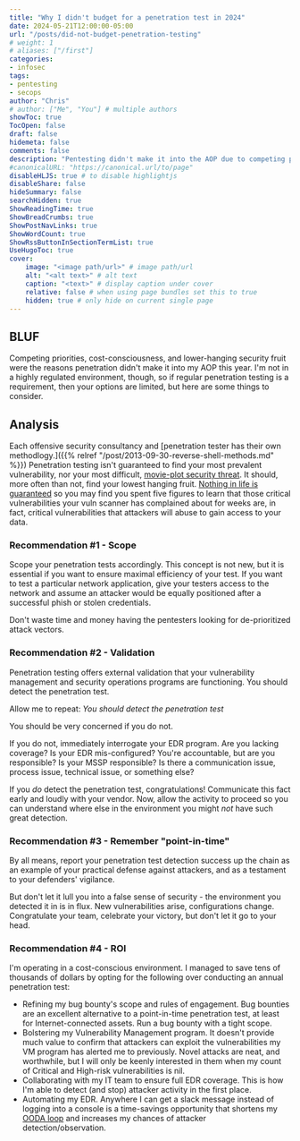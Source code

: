 ```yaml
---
title: "Why I didn't budget for a penetration test in 2024"
date: 2024-05-21T12:00:00-05:00
url: "/posts/did-not-budget-penetration-testing"
# weight: 1
# aliases: ["/first"]
categories:
- infosec
tags:
- pentesting
- secops
author: "Chris"
# author: ["Me", "You"] # multiple authors
showToc: true
TocOpen: false
draft: false
hidemeta: false
comments: false
description: "Pentesting didn't make it into the AOP due to competing priorities, cost consciousness, and lower-hanging fruit."
#canonicalURL: "https://canonical.url/to/page"
disableHLJS: true # to disable highlightjs
disableShare: false
hideSummary: false
searchHidden: true
ShowReadingTime: true
ShowBreadCrumbs: true
ShowPostNavLinks: true
ShowWordCount: true
ShowRssButtonInSectionTermList: true
UseHugoToc: true
cover:
    image: "<image path/url>" # image path/url
    alt: "<alt text>" # alt text
    caption: "<text>" # display caption under cover
    relative: false # when using page bundles set this to true
    hidden: true # only hide on current single page
---
```


## BLUF

Competing priorities, cost-consciousness, and lower-hanging security fruit were
the reasons penetration didn't make it into my AOP this year. I'm not in a
highly regulated environment, though, so if regular penetration testing is a
requirement, then your options are limited, but here are some things to consider.

## Analysis

Each offensive security consultancy and [penetration tester has their own
methodlogy.]({{% relref "/post/2013-09-30-reverse-shell-methods.md" %}})
Penetration testing isn't guaranteed to find your most prevalent vulnerability,
nor your most difficult, [movie-plot security threat][Schneier]. It should, more
often than not, find your lowest hanging fruit. [Nothing in life is
guaranteed][dnt] so you may find you spent five figures to learn that those
critical vulnerabilities your vuln scanner has complained about for weeks are,
in fact, critical vulnerabilities that attackers will abuse to gain access to your data.

### Recommendation #1 - Scope

Scope your penetration tests accordingly. This concept is not new, but it is
essential if you want to ensure maximal efficiency of your test. If you want to test a particular network application, give your testers access to the network and assume an attacker would be equally positioned after a successful phish or stolen credentials.

Don't waste time and money having the pentesters looking for de-prioritized attack vectors.

### Recommendation #2 - Validation

Penetration testing offers external validation that your vulnerability management and security operations programs are functioning. You should detect the penetration test.

Allow me to repeat: *You should detect the penetration test*

You should be very concerned if you do not.

If you do not, immediately interrogate your EDR program. Are you lacking
coverage? Is your EDR mis-configured? You're accountable, but are you
responsible? Is your MSSP responsible? Is there a communication issue, process
issue, technical issue, or something else?

If you *do* detect the penetration test, congratulations! Communicate this fact early and loudly with your vendor. Now, allow the activity to proceed so you can understand where else in the environment you might *not* have such great detection.

### Recommendation #3 - Remember "point-in-time"

By all means, report your penetration test detection success up the chain as an
example of your practical defense against attackers, and as a testament to your defenders' vigilance.

But don't let it lull you into a false sense of security - the environment you
detected it in is in flux. New vulnerabilities arise, configurations change. Congratulate your team, celebrate your victory, but don't let it go to your head.

### Recommendation #4 - ROI

I'm operating in a cost-conscious environment. I managed to save tens of thousands of dollars by opting for the following over conducting an annual penetration test:

- Refining my bug bounty's scope and rules of engagement. Bug bounties are an excellent alternative to a point-in-time penetration test, at least for Internet-connected assets. Run a bug bounty with a tight scope.
- Bolstering my Vulnerability Management program. It doesn't provide much value to confirm that attackers can exploit the vulnerabilities my VM program has alerted me to previously. Novel attacks are neat, and worthwhile, but I will only be keenly interested in them when my count of Critical and High-risk vulnerabilities is nil.
- Collaborating with my IT team to ensure full EDR coverage. This is how I'm able to detect (and stop) attacker activity in the first place.
- Automating my EDR. Anywhere I can get a slack message instead of logging into a console is a time-savings opportunity that shortens my [OODA loop][OODA] and increases my chances of attacker detection/observation.

[Schneier]: https://www.schneier.com/blog/archives/2006/04/announcing_movi.html
[dnt]: https://en.wikipedia.org/wiki/Death_and_taxes_%28idiom%29
[OODA]: https://thedecisionlab.com/reference-guide/computer-science/the-ooda-loop
